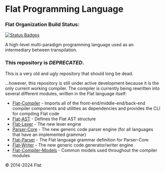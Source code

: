 # Flat Programming Language

### Flat Organization Build Status:

[![Status Badges](https://flatlang.org/api/pills.svg?nocache=true)](https://flatlang.org/api/pills.svg)

A high-level multi-paradigm programming language used as an intermediary between transpilation.

### This repository is _DEPRECATED_.

This is a very old and ugly repository that should long be dead.

...however, this repository is still under active development because it is the only current working compiler. The compiler is currently being rewritten into several different modules, written in the Flat language itself:

- [Flat-Compiler](https://github.com/FlatLang/Flat-Compiler) - Imports all of the front-end/middle-end/back-end compiler components and utilities as dependencies and provides the CLI for compiling Flat code
- [Flat-AST](https://github.com/FlatLang/Flat-AST) - Defines the Flat AST structure
- [Flat-Lexer](https://github.com/FlatLang/Flat-Lexer) - The new lexer engine
- [Parser-Core](https://github.com/FlatLang/Parser-Core) - The new generic code parser engine (for all languages that have an implemented grammar)
- [Flat-Parser](https://github.com/FlatLang/Flat-Parser) - The Flat language grammar definition for Parser-Core
- [Flat-Writer](https://github.com/FlatLang/Flat-Writer) - The new generic code generator/writer engine
- [Flat-Compiler-Models](https://github.com/FlatLang/Flat-Compiler-Models) - Common models used throughout the compiler modules

© 2014-2024 Flat
